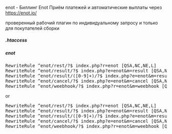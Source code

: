 enot - Биллинг Enot 
Приём платежей и автоматические выплаты через https://enot.io/

проверенный рабочий плагин по индивидуальному запросу и только для покупателей сборки

##### .htaccess
##### enot
<pre>
RewriteRule ^enot/rest/?$ index.php?r=enot [QSA,NC,NE,L] 
RewriteRule ^enot/result/?$ index.php?e=enot&amp;m=result [QSA,NC,NE,L] 
RewriteRule ^enot/result/([0-9]+)/?$ index.php?e=enot&amp;m=result&amp;paymentId=$1 [QSA,NC,NE,L] 
RewriteRule ^enot/cancel/?$ index.php?e=enot&amp;m=cancel [QSA,NC,NE,L] 
RewriteRule ^enot/weebhook/?$ index.php?r=enot&amp;m=weebhook [QSA,NC,NE,L]
</pre>

or

<pre>
RewriteRule ^enot/rest/?$ index.php?r=enot [QSA,NC,NE,L] 
RewriteRule ^enot/result/?$ index.php?e=enot&m=result [QSA,NC,NE,L] 
RewriteRule ^enot/result/([0-9]+)/?$ index.php?e=enot&m=result&paymentId=$1 [QSA,NC,NE,L] 
RewriteRule ^enot/cancel/?$ index.php?e=enot&m=cancel [QSA,NC,NE,L] 
RewriteRule ^enot/weebhook/?$ index.php?r=enot&m=weebhook [QSA,NC,NE,L] 
</pre>
